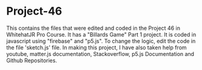 # Project-46
This contains the files that were edited and coded in the Project 46 in WhitehatJR Pro Course. It has a "Billards Game" Part 1 project. It is coded in javascript using "firebase" and "p5.js". To change the logic, edit the code in the file 'sketch.js' file. In making this project, I have also taken help from youtube, matter.js documentation, Stackoverflow, p5.js Documentation and Github Repositories.
